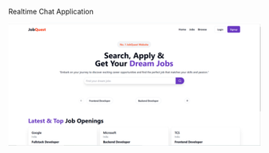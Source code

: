 Realtime Chat Application


![ChatApp](https://github.com/Gaurav-153/JobQuest/blob/11365d9e9dc5b1aa3bebe47a10710bdcd536bd63/JobQuest.png)
